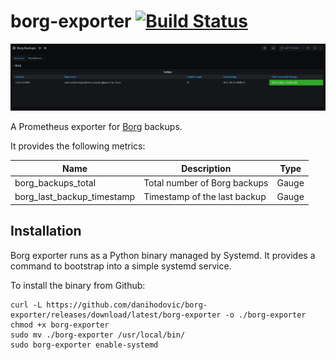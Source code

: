 # borg-exporter [![Build Status](https://ci.depode.com/api/badges/danihodovic/borg-exporter/status.svg)](https://ci.depode.com/danihodovic/borg-exporter)

![Dashboard](./images/borg_grafana_dashboard.png)

A Prometheus exporter for [Borg](https://github.com/borgbackup/borg) backups.

It provides the following metrics:

Name     | Description | Type
---------|-------------|----
borg_backups_total | Total number of Borg backups | Gauge
borg_last_backup_timestamp | Timestamp of the last backup | Gauge

## Installation

Borg exporter runs as a Python binary managed by Systemd. It provides a command
to bootstrap into a simple systemd service.

To install the binary from Github:
```
curl -L https://github.com/danihodovic/borg-exporter/releases/download/latest/borg-exporter -o ./borg-exporter
chmod +x borg-exporter
sudo mv ./borg-exporter /usr/local/bin/
sudo borg-exporter enable-systemd
```
